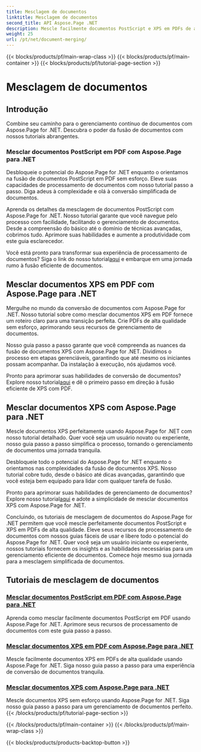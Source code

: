 ```yaml
---
title: Mesclagem de documentos
linktitle: Mesclagem de documentos
second_title: API Aspose.Page .NET
description: Mescle facilmente documentos PostScript e XPS em PDFs de alta qualidade usando Aspose.Page for .NET. Aprimore seu processamento de documentos com nossos tutoriais passo a passo.
weight: 25
url: /pt/net/document-merging/
---
```


{{< blocks/products/pf/main-wrap-class >}}
{{< blocks/products/pf/main-container >}}
{{< blocks/products/pf/tutorial-page-section >}}

# Mesclagem de documentos

## Introdução

Combine seu caminho para o gerenciamento contínuo de documentos com Aspose.Page for .NET. Descubra o poder da fusão de documentos com nossos tutoriais abrangentes.

### Mesclar documentos PostScript em PDF com Aspose.Page para .NET
Desbloqueie o potencial do Aspose.Page for .NET enquanto o orientamos na fusão de documentos PostScript em PDF sem esforço. Eleve suas capacidades de processamento de documentos com nosso tutorial passo a passo. Diga adeus à complexidade e olá à conversão simplificada de documentos.

Aprenda os detalhes da mesclagem de documentos PostScript com Aspose.Page for .NET. Nosso tutorial garante que você navegue pelo processo com facilidade, facilitando o gerenciamento de documentos. Desde a compreensão do básico até o domínio de técnicas avançadas, cobrimos tudo. Aprimore suas habilidades e aumente a produtividade com este guia esclarecedor.

 Você está pronto para transformar sua experiência de processamento de documentos? Siga o link do nosso tutorial[aqui](./merge-postscript-documents-into-pdf/) e embarque em uma jornada rumo à fusão eficiente de documentos.

## Mesclar documentos XPS em PDF com Aspose.Page para .NET
Mergulhe no mundo da conversão de documentos com Aspose.Page for .NET. Nosso tutorial sobre como mesclar documentos XPS em PDF fornece um roteiro claro para uma transição perfeita. Crie PDFs de alta qualidade sem esforço, aprimorando seus recursos de gerenciamento de documentos.

Nosso guia passo a passo garante que você compreenda as nuances da fusão de documentos XPS com Aspose.Page for .NET. Dividimos o processo em etapas gerenciáveis, garantindo que até mesmo os iniciantes possam acompanhar. Da instalação à execução, nós ajudamos você.

 Pronto para aprimorar suas habilidades de conversão de documentos? Explore nosso tutorial[aqui](./merge-xps-documents-into-pdf/) e dê o primeiro passo em direção à fusão eficiente de XPS com PDF.

## Mesclar documentos XPS com Aspose.Page para .NET
Mescle documentos XPS perfeitamente usando Aspose.Page for .NET com nosso tutorial detalhado. Quer você seja um usuário novato ou experiente, nosso guia passo a passo simplifica o processo, tornando o gerenciamento de documentos uma jornada tranquila.

Desbloqueie todo o potencial do Aspose.Page for .NET enquanto o orientamos nas complexidades da fusão de documentos XPS. Nosso tutorial cobre tudo, desde o básico até dicas avançadas, garantindo que você esteja bem equipado para lidar com qualquer tarefa de fusão.

 Pronto para aprimorar suas habilidades de gerenciamento de documentos? Explore nosso tutorial[aqui](./merge-xps-documents/) e adote a simplicidade de mesclar documentos XPS com Aspose.Page for .NET.

Concluindo, os tutoriais de mesclagem de documentos do Aspose.Page for .NET permitem que você mescle perfeitamente documentos PostScript e XPS em PDFs de alta qualidade. Eleve seus recursos de processamento de documentos com nossos guias fáceis de usar e libere todo o potencial do Aspose.Page for .NET. Quer você seja um usuário iniciante ou experiente, nossos tutoriais fornecem os insights e as habilidades necessárias para um gerenciamento eficiente de documentos. Comece hoje mesmo sua jornada para a mesclagem simplificada de documentos.
## Tutoriais de mesclagem de documentos
### [Mesclar documentos PostScript em PDF com Aspose.Page para .NET](./merge-postscript-documents-into-pdf/)
Aprenda como mesclar facilmente documentos PostScript em PDF usando Aspose.Page for .NET. Aprimore seus recursos de processamento de documentos com este guia passo a passo.
### [Mesclar documentos XPS em PDF com Aspose.Page para .NET](./merge-xps-documents-into-pdf/)
Mescle facilmente documentos XPS em PDFs de alta qualidade usando Aspose.Page for .NET. Siga nosso guia passo a passo para uma experiência de conversão de documentos tranquila.
### [Mesclar documentos XPS com Aspose.Page para .NET](./merge-xps-documents/)
Mescle documentos XPS sem esforço usando Aspose.Page for .NET. Siga nosso guia passo a passo para um gerenciamento de documentos perfeito.
{{< /blocks/products/pf/tutorial-page-section >}}

{{< /blocks/products/pf/main-container >}}
{{< /blocks/products/pf/main-wrap-class >}}

{{< blocks/products/products-backtop-button >}}
